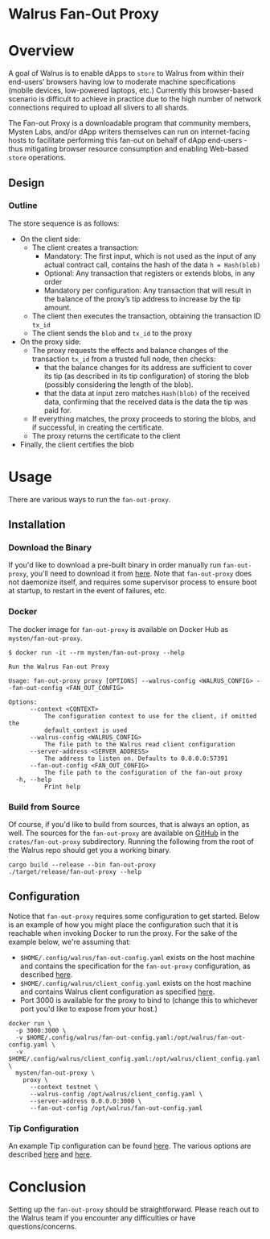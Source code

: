 # Walrus Fan-Out Proxy

# Overview

A goal of Walrus is to enable dApps to `store` to Walrus from within their end-users’ browsers
having low to moderate machine specifications (mobile devices, low-powered laptops, etc.) Currently
this browser-based scenario is difficult to achieve in practice due to the high number of network
connections required to upload all slivers to all shards.

The Fan-out Proxy is a downloadable program that community members, Mysten Labs, and/or dApp writers
themselves can run on internet-facing hosts to facilitate performing this fan-out on behalf of dApp
end-users - thus mitigating browser resource consumption and enabling Web-based `store` operations.

## Design

### Outline

The store sequence is as follows:

- On the client side:
  - The client creates a transaction:
    - Mandatory: The first input, which is not used as the input of any actual contract call,
      contains the hash of the data `h = Hash(blob)`
    - Optional: Any transaction that registers or extends blobs, in any order
    - Mandatory per configuration: Any transaction that will result in the balance of the proxy’s
      tip address to increase by the tip amount.
  - The client then executes the transaction, obtaining the transaction ID `tx_id`
  - The client sends the `blob` and `tx_id` to the proxy
- On the proxy side:
  - The proxy requests the effects and balance changes of the transaction `tx_id` from a trusted
    full node, then checks:
    - that the balance changes for its address are sufficient to cover its tip (as described in its
      tip configuration) of storing the blob (possibly considering the length of the blob).
    - that the data at input zero matches `Hash(blob)` of the received data, confirming that the
      received data is the data the tip was paid for.
  - If everything matches, the proxy proceeds to storing the blobs, and if successful, in creating
    the certificate.
  - The proxy returns the certificate to the client
- Finally, the client certifies the blob

# Usage

There are various ways to run the `fan-out-proxy`.

## Installation

### Download the Binary

If you'd like to download a pre-built binary in order manually run `fan-out-proxy`, you'll need to download it from
[here](https://github.com/MystenLabs/walrus/releases). Note that `fan-out-proxy` does not daemonize
itself, and requires some supervisor process to ensure boot at startup, to restart in the event of
failures, etc.

### Docker

The docker image for `fan-out-proxy` is available on Docker Hub as `mysten/fan-out-proxy`.

```
$ docker run -it --rm mysten/fan-out-proxy --help

Run the Walrus Fan-out Proxy

Usage: fan-out-proxy proxy [OPTIONS] --walrus-config <WALRUS_CONFIG> --fan-out-config <FAN_OUT_CONFIG>

Options:
      --context <CONTEXT>
          The configuration context to use for the client, if omitted the
          default_context is used
      --walrus-config <WALRUS_CONFIG>
          The file path to the Walrus read client configuration
      --server-address <SERVER_ADDRESS>
          The address to listen on. Defaults to 0.0.0.0:57391
      --fan-out-config <FAN_OUT_CONFIG>
          The file path to the configuration of the fan-out proxy
  -h, --help
          Print help
```

### Build from Source

Of course, if you'd like to build from sources, that is always an option, as well. The sources for
the `fan-out-proxy` are available on [GitHub](https://github.com/MystenLabs/walrus) in the
`crates/fan-out-proxy` subdirectory. Running the following from the root of the Walrus repo should
get you a working binary.

```
cargo build --release --bin fan-out-proxy
./target/release/fan-out-proxy --help
```

## Configuration

Notice that `fan-out-proxy` requires some configuration to get started. Below is an example of how
you might place the configuration such that it is reachable when invoking Docker to run the proxy.
For the sake of the example below, we're assuming that:

- `$HOME/.config/walrus/fan-out-config.yaml` exists on the host machine and contains the specification for
  the `fan-out-proxy` configuration, as described [here](about:blank).
- `$HOME/.config/walrus/client_config.yaml` exists on the host machine and contains Walrus client
  configuration as specified [here](https://mystenlabs.github.io/walrus-docs/usage/setup.html#configuration).
- Port 3000 is available for the proxy to bind to (change this to whichever port you'd like to
  expose from your host.)

```
docker run \
  -p 3000:3000 \
  -v $HOME/.config/walrus/fan-out-config.yaml:/opt/walrus/fan-out-config.yaml \
  -v $HOME/.config/walrus/client_config.yaml:/opt/walrus/client_config.yaml \
  mysten/fan-out-proxy \
    proxy \
      --context testnet \
      --walrus-config /opt/walrus/client_config.yaml \
      --server-address 0.0.0.0:3000 \
      --fan-out-config /opt/walrus/fan-out-config.yaml
```

### Tip Configuration

An example Tip configuration can be found
[here](https://github.com/MystenLabs/walrus/crates/fan-out-proxy/fan_out_config_example.yaml). The
various options are described
[here](https://github.com/MystenLabs/walrus/crates/fan-out-proxy/src/controller.rs#L63) and
[here](https://github.com/MystenLabs/walrus/crates/fan-out-proxy/src/tip/config.rs#L57).

# Conclusion

Setting up the `fan-out-proxy` should be straightforward. Please reach out to the Walrus team if you
encounter any difficulties or have questions/concerns.
